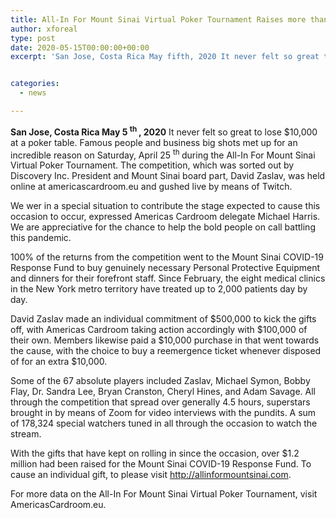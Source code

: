 ```yaml
---
title: All-In For Mount Sinai Virtual Poker Tournament Raises more than 1 2 million for COVID-19 First Responders
author: xforeal 
type: post
date: 2020-05-15T00:00:00+00:00
excerpt: 'San Jose, Costa Rica May fifth, 2020 It never felt so great to lose $10,000 at a poker table '


categories:
  - news

---
```

**San Jose, Costa Rica May 5 <sup>th </sup>, 2020** It never felt so great to lose $10,000 at a poker table. Famous people and business big shots met up for an incredible reason on Saturday, April 25 <sup>th </sup> during the All-In For Mount Sinai Virtual Poker Tournament. The competition, which was sorted out by Discovery Inc. President and Mount Sinai board part, David Zaslav, was held online at americascardroom.eu and gushed live by means of Twitch. 

We wer in a special situation to contribute the stage expected to cause this occasion to occur, expressed Americas Cardroom delegate Michael Harris. We are appreciative for the chance to help the bold people on call battling this pandemic. 

100&percnt; of the returns from the competition went to the Mount Sinai COVID-19 Response Fund to buy genuinely necessary Personal Protective Equipment and dinners for their forefront staff. Since February, the eight medical clinics in the New York metro territory have treated up to 2,000 patients day by day. 

David Zaslav made an individual commitment of $500,000 to kick the gifts off, with Americas Cardroom taking action accordingly with $100,000 of their own. Members likewise paid a $10,000 purchase in that went towards the cause, with the choice to buy a reemergence ticket whenever disposed of for an extra $10,000. 

Some of the 67 absolute players included Zaslav, Michael Symon, Bobby Flay, Dr. Sandra Lee, Bryan Cranston, Cheryl Hines, and Adam Savage. All through the competition that spread over generally 4.5 hours, superstars brought in by means of Zoom for video interviews with the pundits. A sum of 178,324 special watchers tuned in all through the occasion to watch the stream. 

With the gifts that have kept on rolling in since the occasion, over $1.2 million had been raised for the Mount Sinai COVID-19 Response Fund. To cause an individual gift, to please visit http://allinformountsinai.com. 

For more data on the All-In For Mount Sinai Virtual Poker Tournament, visit AmericasCardroom.eu.